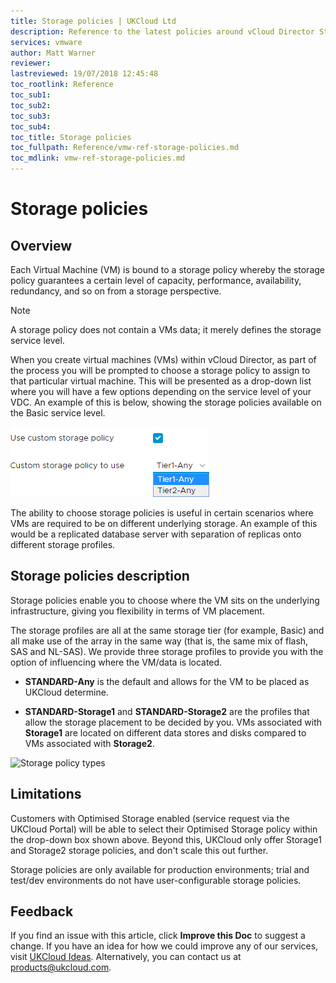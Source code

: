 ```yaml
---
title: Storage policies | UKCloud Ltd
description: Reference to the latest policies around vCloud Director Storage
services: vmware
author: Matt Warner
reviewer:
lastreviewed: 19/07/2018 12:45:48
toc_rootlink: Reference
toc_sub1: 
toc_sub2:
toc_sub3:
toc_sub4:
toc_title: Storage policies
toc_fullpath: Reference/vmw-ref-storage-policies.md
toc_mdlink: vmw-ref-storage-policies.md
---
```


# Storage policies

## Overview

Each Virtual Machine (VM) is bound to a storage policy whereby the storage policy guarantees a certain level of capacity, performance, availability, redundancy, and so on from a storage perspective.

> [!NOTE]
> A storage policy does not contain a VMs data; it merely defines the storage service level.

When you create virtual machines (VMs) within vCloud Director, as part of the process you will be prompted to choose a storage policy to assign to that particular virtual machine. This will be presented as a drop-down list where you will have a few options depending on the service level of your VDC. An example of this is below, showing the storage policies available on the Basic service level.

![Storage policy list](images/vmw-vcd-storage-policies.png)

The ability to choose storage policies is useful in certain scenarios where VMs are required to be on different underlying storage. An example of this would be a replicated database server with separation of replicas onto different storage profiles.

## Storage policies description

Storage policies enable you to choose where the VM sits on the underlying infrastructure, giving you flexibility in terms of VM placement.

The storage profiles are all at the same storage tier (for example, Basic) and all make use of the array in the same way (that is, the same mix of flash, SAS and NL-SAS). We provide three storage profiles to provide you with the option of influencing where the VM/data is located.

- **STANDARD-Any** is the default and allows for the VM to be placed as UKCloud determine.

- **STANDARD-Storage1** and **STANDARD-Storage2** are the profiles that allow the storage placement to be decided by you. VMs associated with **Storage1** are located on different data stores and disks compared to VMs associated with **Storage2**.

![Storage policy types](images/vmw-storage-policy-types.png)

## Limitations

Customers with Optimised Storage enabled (service request via the UKCloud Portal) will be able to select their Optimised Storage policy within the drop-down box shown above. Beyond this, UKCloud only offer Storage1 and Storage2 storage policies, and don't scale this out further.

Storage policies are only available for production environments; trial and test/dev environments do not have user-configurable storage policies.

## Feedback

If you find an issue with this article, click **Improve this Doc** to suggest a change. If you have an idea for how we could improve any of our services, visit [UKCloud Ideas](https://ideas.ukcloud.com). Alternatively, you can contact us at <products@ukcloud.com>.
